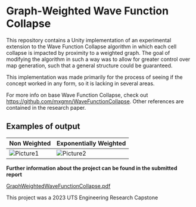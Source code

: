 # Graph-Weighted Wave Function Collapse
 
This repository contains a Unity implementation of an experimental extension to the Wave Function Collapse algorithm in which each cell collapse is impacted by proximity to a weighted graph. The goal of modifying the algorithm in such a way was to allow for greater control over map generation, such that a general structure could be guaranteed.

This implementation was made primarily for the process of seeing if the concept worked in any form, so it is lacking in several areas.

For more info on base Wave Function Collapse, check out https://github.com/mxgmn/WaveFunctionCollapse.
Other references are contained in the research paper.

## Examples of output

| Non Weighted | Exponentially Weighted |
| ----------- | ----------- |
| ![Picture1](https://github.com/cazzerty/GraphWeightedWaveFunctionCollapse/assets/61497672/e0b8cc86-1fc9-490e-816b-bd8aaa6609f0) | ![Picture2](https://github.com/cazzerty/GraphWeightedWaveFunctionCollapse/assets/61497672/7fd00898-33b2-4f5e-8806-852c1c0a427e) |

**Further information about the project can be found in the submitted report**

[GraphWeightedWaveFunctionCollapse.pdf](https://github.com/cazzerty/GraphWeightedWaveFunctionCollapse/files/14206100/GraphWeightedWaveFunctionCollapse.pdf)

This project was a 2023 UTS Engineering Research Capstone
